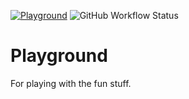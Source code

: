 [![Playground](https://img.shields.io/endpoint?url=https://cloud.cypress.io/badge/simple/y6v7an&style=flat&logo=cypress)](https://cloud.cypress.io/projects/y6v7an/runs)
![GitHub Workflow Status](https://img.shields.io/github/actions/workflow/status/JohanGuntherKrogevoll/playground/build-and-push-to-docker-hub.yml)

# Playground

For playing with the fun stuff.
